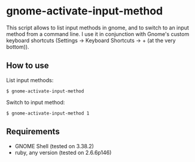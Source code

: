 # gnome-activate-input-method

This script allows to list input methods in gnome, and to switch to an input method from a command line.
I use it in conjunction with Gnome's custom keyboard shortcuts (Settings → Keyboard Shortcuts → + (at the very bottom)).

## How to use

List input methods:

```
$ gnome-activate-input-method
```

Switch to input method:

```
$ gnome-activate-input-method 1
```

## Requirements

* GNOME Shell (tested on 3.38.2)
* ruby, any version (tested on 2.6.6p146)

